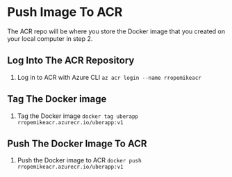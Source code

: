 # Push Image To ACR

The ACR repo will be where you store the Docker image that you created on your local computer in step 2.

## Log Into The ACR Repository
1. Log in to ACR with Azure CLI
`az acr login --name rropemikeacr`


## Tag The Docker image
1. Tag the Docker image
`docker tag uberapp rropemikeacr.azurecr.io/uberapp:v1`

## Push The Docker Image To ACR
1. Push the Docker image to ACR
`docker push rropemikeacr.azurecr.io/uberapp:v1`
